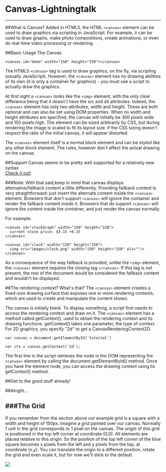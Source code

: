 # Canvas-Lightningtalk
---

##What is Canvas?
Added in HTML5, the HTML `<canvas>` element can be used to draw graphics via scripting in JavaScript. For example, it can be used to draw graphs, make photo compositions, create animations, or even do real-time video processing or rendering.

##Basic Usage
The Canvas
````
<canvas id="demo" width="150" height="150"></canvas>
````

The HTML5 `<canvas>` tag is used to draw graphics, on the fly, via scripting (usually JavaScript).
However, the `<canvas>` element has no drawing abilities of its own (it is only a container for graphics) - you must use a script to actually draw the graphics.

At first sight a `<canvas>` looks like the `<img>` element, with the only clear difference being that it doesn't have the src and alt attributes. Indeed, the `<canvas>` element has only two attributes, width and height. These are both optional and can also be set using DOM properties. When no width and height attributes are specified, the canvas will initially be 300 pixels wide and 150 pixels high. The element can be sized arbitrarily by CSS, but during rendering the image is scaled to fit its layout size: if the CSS sizing doesn't respect the ratio of the initial canvas, it will appear distorted.

The `<canvas>` element itself is a normal block element and can be styled like any other block element. The rules, however don't affect the actual drawing on the canvas.

##Support
Canvas seems to be pretty well supported for a relatively new syntax          
[Check it out!](http://caniuse.com/#feat=canvas)

###Note:
With that said,keep in mind that canvas displays alternative/fallback content a little differently. Providing fallback content is very straightforward: just insert the alternate content inside the `<canvas>` element. Browsers that don't support `<canvas>` will ignore the container and render the fallback content inside it. Browsers that do support `<canvas>` will ignore the content inside the container, and just render the canvas normally.

For example:
```
<canvas id="stockGraph" width="150" height="150">
  current stock price: $3.15 +0.15
</canvas>

<canvas id="clock" width="150" height="150">
  <img src="images/clock.png" width="150" height="150" alt=""/>
</canvas>
```
As a consequence of the way fallback is provided, unlike the `<img>` element, the `<canvas>` element requires the closing tag `</canvas>`. If this tag is not present, the rest of the document would be considered the fallback content and wouldn't be displayed.

##The rendering context? What's that?
The `<canvas>` element creates a fixed-size drawing surface that exposes one or more rendering contexts, which are used to create and manipulate the content shown. 

The canvas is initially blank. To display something, a script first needs to access the rendering context and draw on it. The `<canvas>` element has a method called getContext(), used to obtain the rendering context and its drawing functions. getContext() takes one parameter, the type of context. For 2D graphics, you specify "2d" to get a CanvasRenderingContext2D.

``
var canvas = document.getElementById('tutorial') 
``  

``
var ctx = canvas.getContext('2d');
``

The first line in the script retrieves the node in the DOM representing the `<canvas>` element by calling the document.getElementById() method. Once you have the element node, you can access the drawing context using its getContext() method.

##Get to the good stuff already!


##Alright...

###The Grid
---

If you remember from the section above our example grid is a square with a width and height of 150px. Imagine a grid painted over our canvas. Normally 1 unit in the grid corresponds to 1 pixel on the canvas. The origin of this grid is positioned in the top left corner at coordinate (0,0). All elements are placed relative to this origin. So the position of the top left corner of the blue square becomes x pixels from the left and y pixels from the top, at coordinate (x,y). You can translate the origin to a different position, rotate the grid and even scale it, but for now we'll stick to the default.

![](https://mdn.mozillademos.org/files/224/Canvas_default_grid.png)







